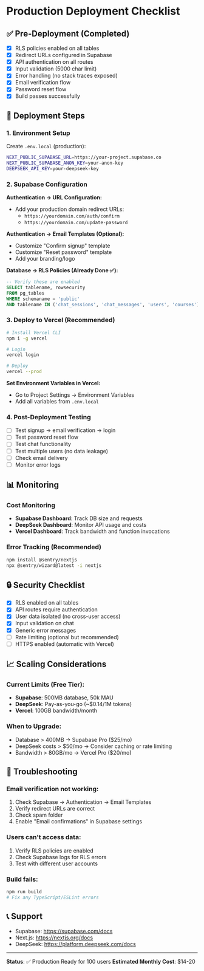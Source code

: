 # Production Deployment Checklist

## ✅ Pre-Deployment (Completed)

- [x] RLS policies enabled on all tables
- [x] Redirect URLs configured in Supabase
- [x] API authentication on all routes
- [x] Input validation (5000 char limit)
- [x] Error handling (no stack traces exposed)
- [x] Email verification flow
- [x] Password reset flow
- [x] Build passes successfully

## 🚀 Deployment Steps

### 1. Environment Setup

Create `.env.local` (production):
```bash
NEXT_PUBLIC_SUPABASE_URL=https://your-project.supabase.co
NEXT_PUBLIC_SUPABASE_ANON_KEY=your-anon-key
DEEPSEEK_API_KEY=your-deepseek-key
```

### 2. Supabase Configuration

**Authentication → URL Configuration:**
- Add your production domain redirect URLs:
  - `https://yourdomain.com/auth/confirm`
  - `https://yourdomain.com/update-password`

**Authentication → Email Templates (Optional):**
- Customize "Confirm signup" template
- Customize "Reset password" template
- Add your branding/logo

**Database → RLS Policies (Already Done ✅):**
```sql
-- Verify these are enabled
SELECT tablename, rowsecurity
FROM pg_tables
WHERE schemaname = 'public'
AND tablename IN ('chat_sessions', 'chat_messages', 'users', 'courses');
```

### 3. Deploy to Vercel (Recommended)

```bash
# Install Vercel CLI
npm i -g vercel

# Login
vercel login

# Deploy
vercel --prod
```

**Set Environment Variables in Vercel:**
- Go to Project Settings → Environment Variables
- Add all variables from `.env.local`

### 4. Post-Deployment Testing

- [ ] Test signup → email verification → login
- [ ] Test password reset flow
- [ ] Test chat functionality
- [ ] Test multiple users (no data leakage)
- [ ] Check email delivery
- [ ] Monitor error logs

## 📊 Monitoring

### Cost Monitoring
- **Supabase Dashboard**: Track DB size and requests
- **DeepSeek Dashboard**: Monitor API usage and costs
- **Vercel Dashboard**: Track bandwidth and function invocations

### Error Tracking (Recommended)
```bash
npm install @sentry/nextjs
npx @sentry/wizard@latest -i nextjs
```

## 🔒 Security Checklist

- [x] RLS enabled on all tables
- [x] API routes require authentication
- [x] User data isolated (no cross-user access)
- [x] Input validation on chat
- [x] Generic error messages
- [ ] Rate limiting (optional but recommended)
- [ ] HTTPS enabled (automatic with Vercel)

## 📈 Scaling Considerations

### Current Limits (Free Tier):
- **Supabase**: 500MB database, 50k MAU
- **DeepSeek**: Pay-as-you-go (~$0.14/1M tokens)
- **Vercel**: 100GB bandwidth/month

### When to Upgrade:
- Database > 400MB → Supabase Pro ($25/mo)
- DeepSeek costs > $50/mo → Consider caching or rate limiting
- Bandwidth > 80GB/mo → Vercel Pro ($20/mo)

## 🚨 Troubleshooting

### Email verification not working:
1. Check Supabase → Authentication → Email Templates
2. Verify redirect URLs are correct
3. Check spam folder
4. Enable "Email confirmations" in Supabase settings

### Users can't access data:
1. Verify RLS policies are enabled
2. Check Supabase logs for RLS errors
3. Test with different user accounts

### Build fails:
```bash
npm run build
# Fix any TypeScript/ESLint errors
```

## 📞 Support

- Supabase: https://supabase.com/docs
- Next.js: https://nextjs.org/docs
- DeepSeek: https://platform.deepseek.com/docs

---

**Status**: ✅ Production Ready for 100 users
**Estimated Monthly Cost**: $14-20
